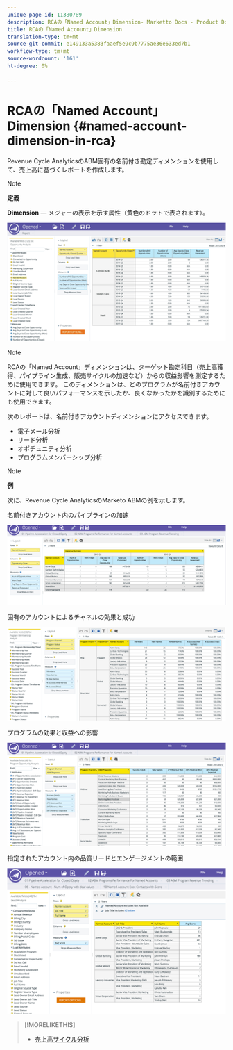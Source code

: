 ```yaml
---
unique-page-id: 11380789
description: RCAの「Named Account」Dimension- Marketto Docs - Product Documentation
title: RCAの「Named Account」Dimension
translation-type: tm+mt
source-git-commit: e149133a5383faaef5e9c9b7775ae36e633ed7b1
workflow-type: tm+mt
source-wordcount: '161'
ht-degree: 0%

---
```



# RCAの「Named Account」Dimension {#named-account-dimension-in-rca}

Revenue Cycle AnalyticsのABM固有の名前付き勘定ディメンションを使用して、売上高に基づくレポートを作成します。

>[!NOTE]
>
>**定義**
>
>**Dimension** — メジャーの表示を示す属性（黄色のドットで表されます）。

![](assets/one-2.png)

>[!NOTE]
>
>RCAの「Named Account」ディメンションは、ターゲット勘定科目（売上高獲得、パイプライン生成、販売サイクルの加速など）からの収益影響を測定するために使用できます。 このディメンションは、どのプログラムが名前付きアカウントに対して良いパフォーマンスを示したか、良くなかったかを識別するためにも使用できます。

次のレポートは、名前付きアカウントディメンションにアクセスできます。

* 電子メール分析
* リード分析
* オポチュニティ分析
* プログラムメンバーシップ分析

>[!NOTE]
>
>**例**
>
>次に、Revenue Cycle AnalyticsのMarketo ABMの例を示します。

名前付きアカウント内のパイプラインの加速

![](assets/two-1.png)

固有のアカウントによるチャネルの効果と成功

![](assets/three-2.png)

プログラムの効果と収益への影響

![](assets/four-3.png)

指定されたアカウント内の品質リードとエンゲージメントの範囲

![](assets/five-2.png)

>[!MORELIKETHIS]
>
>* [売上高サイクル分析](http://docs.marketo.com/display/docs/revenue+cycle+analytics)

>



